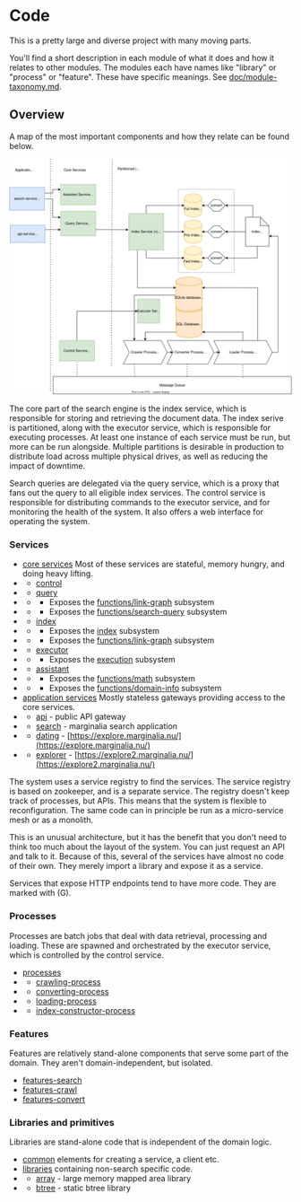 # Code

This is a pretty large and diverse project with many moving parts. 

You'll find a short description in each module of what it does and how it relates to other modules.
The modules each have names like "library" or "process" or "feature".  These have specific meanings. 
See [doc/module-taxonomy.md](../doc/module-taxonomy.md).

## Overview

A map of the most important components and how they relate can be found below. 

![image](../doc/diagram/conceptual-overview.svg)

The core part of the search engine is the index service, which is responsible for storing and retrieving
the document data.  The index serive is partitioned, along with the executor service, which is responsible for executing 
processes.  At least one instance of each service must be run, but more can be run
alongside.  Multiple partitions is desirable in production to distribute load across multiple physical drives, 
as well as reducing the impact of downtime.  

Search queries are delegated via the query service, which is a proxy that fans out the query to all
eligible index services.  The control service is responsible for distributing commands to the executor
service, and for monitoring the health of the system.  It also offers a web interface for operating the system.

### Services

* [core services](services-core/) Most of these services are stateful, memory hungry, and doing heavy lifting.
* * [control](services-core/control-service)
* * [query](services-core/query-service)
* * * Exposes the [functions/link-graph](functions/link-graph) subsystem
* * * Exposes the [functions/search-query](functions/search-query) subsystem
* * [index](services-core/index-service)
* * * Exposes the [index](index) subsystem
* * * Exposes the [functions/link-graph](functions/link-graph) subsystem
* * [executor](services-core/executor-service)
* * * Exposes the [execution](execution) subsystem
* * [assistant](services-core/assistant-service)
* * * Exposes the [functions/math](functions/math) subsystem
* * * Exposes the [functions/domain-info](functions/domain-info) subsystem
* [application services](services-application/) Mostly stateless gateways providing access to the core services.
* * [api](services-application/api-service) - public API gateway
* * [search](services-application/search-service) - marginalia search application
* * [dating](services-application/dating-service) - [https://explore.marginalia.nu/](https://explore.marginalia.nu/)
* * [explorer](services-application/explorer-service) - [https://explore2.marginalia.nu/](https://explore2.marginalia.nu/)

The system uses a service registry to find the services.  The service registry is based on zookeeper,
and is a separate service.  The registry doesn't keep track of processes, but APIs.  This means that
the system is flexible to reconfiguration.  The same code can in principle be run as a micro-service 
mesh or as a monolith.

This is an unusual architecture, but it has the benefit that you don't need to think too much about
the layout of the system.  You can just request an API and talk to it.  Because of this, several of the 
services have almost no code of their own.  They merely import a library and expose it as a service.

Services that expose HTTP endpoints tend to have more code.  They are marked with (G). 

### Processes

Processes are batch jobs that deal with data retrieval, processing and loading.  These are spawned and orchestrated by 
the executor service, which is controlled by the control service.  

* [processes](processes/)
* * [crawling-process](processes/crawling-process)
* * [converting-process](processes/converting-process)
* * [loading-process](processes/loading-process)
* * [index-constructor-process](processes/index-constructor-process)

### Features

Features are relatively stand-alone components that serve some part of the domain. They aren't domain-independent,
but isolated. 

* [features-search](features-search)
* [features-crawl](features-crawl)
* [features-convert](features-convert)

### Libraries and primitives

Libraries are stand-alone code that is independent of the domain logic.  

* [common](common/) elements for creating a service, a client etc.
* [libraries](libraries/) containing non-search specific code.
* * [array](libraries/array/) - large memory mapped area library 
* * [btree](libraries/btree/) - static btree library
